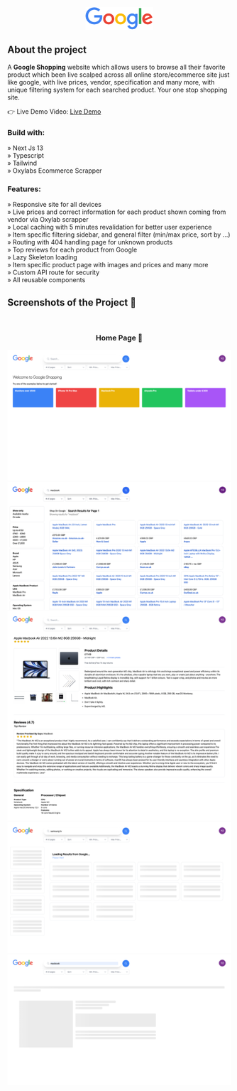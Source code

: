 <div align='center'><img style="width:30%" src='https://raw.githubusercontent.com/Yixin88/Google-Shopping/main/assets/google.png'/></div>

<h2>About the project</h2>

  <p>A <b>Google Shopping</b> website which allows users to browse all their favorite product which been live scalped across all online store/ecommerce site just like google, with live prices, vendor, specification and many more, with unique filtering system for each searched product. Your one stop shopping site.</p>

👉 Live Demo Video: <a target='_blank' href='#'>Live Demo</a>

<h3>Build with:</h3>

» Next Js 13 <br>
» Typescript <br>
» Tailwind <br>
» Oxylabs Ecommerce Scrapper

<h3>Features:</h3>

» Responsive site for all devices <br>
» Live prices and correct information for each product shown coming from vendor via Oxylab scrapper<br>
» Local caching with 5 minutes revalidation for better user experience<br>
» Item specific filtering sidebar, and general filter (min/max price, sort by ...) <br>
» Routing with 404 handling page for unknown products <br>
» Top reviews for each product from Google <br>
» Lazy Skeleton loading <br>
» Item specific product page with images and prices and many more <br>
» Custom API route for security <br>
» All reusable components <br>

<h2>Screenshots of the Project 📸</h2>
<br>
<h3 align='center'>Home Page 🏡</h3>

<div align='center'>
<img src='https://github.com/Yixin88/Google-Shopping/blob/main/assets/sc1.png?raw=true'/>
<img src='https://github.com/Yixin88/Google-Shopping/blob/main/assets/sc2.png?raw=true'/>
<img src='https://github.com/Yixin88/Google-Shopping/blob/main/assets/sc3.png?raw=true'/>
<img src='https://github.com/Yixin88/Google-Shopping/blob/main/assets/sc4.png?raw=true'/>
<img src='https://github.com/Yixin88/Google-Shopping/blob/main/assets/sc5.png?raw=true'/>


</div>